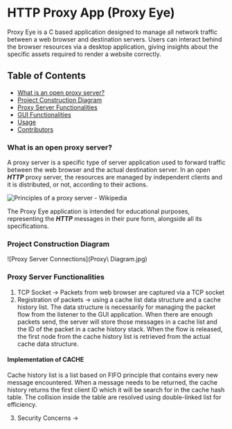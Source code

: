 
# HTTP Proxy App (Proxy Eye)
Proxy Eye is a C based application designed to manage all network traffic between a web browser and destination 
servers. Users can interact behind the browser resources via a desktop application, giving insights about the 
specific assets required to render a website correctly.

## Table of Contents
- [What is an open proxy server?](#project_overview)
- [Project Construction Diagram](#project_construction)
- [Proxy Server Functionalities](#server_app)
- [GUI Functionalities](#gui_app)
- [Usage](#run_app)
- [Contributors](#contributors)

### What is an open proxy server?
A proxy server is a specific type of server application used to forward traffic between the web browser 
and the actual destination server. In an open ***HTTP*** proxy server, the resources are managed by 
independent clients and it is distributed, or not, according to their actions. 

![Principles of a proxy server - Wikipedia](https://upload.wikimedia.org/wikipedia/commons/b/bb/Proxy_concept_en.svg)

The Proxy Eye application is intended for educational purposes, representing the ***HTTP*** messages in 
their pure form, alongside all its specifications.

### Project Construction Diagram 

![Proxy Server Connections](Proxy\ Diagram.jpg)

### Proxy Server Functionalities

1. TCP Socket -> Packets from web browser are captured via a TCP socket 
2. Registration of packets -> using a cache list data structure and a cache history list.
The data structure is necessarily for managing the packet flow from the listener to
the GUI application. 
When there are enough packets send, the server will store those messages in a cache
list and the ID of the packet in a cache history stack. When the flow is released, 
the first node from the cache history list is retrieved from the actual cache data
structure. 

#### Implementation of CACHE 
Cache history list is a list based on FIFO principle that contains every new message 
encountered. When a message needs to be returned, the cache history returns the first
client ID which it will be search for in the cache hash table. The collision inside 
the table are resolved using double-linked list for efficiency.

3. Security Concerns -> 

